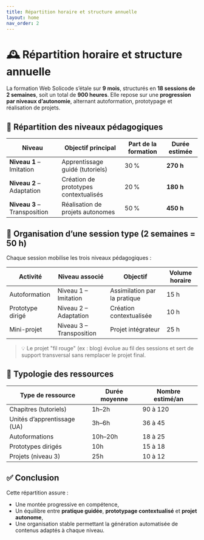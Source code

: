 ```yaml
---
title: Répartition horaire et structure annuelle
layout: home
nav_order: 2
---
```


# 🕰️ Répartition horaire et structure annuelle

La formation Web Solicode s’étale sur **9 mois**, structurés en **18 sessions de 2 semaines**, soit un total de **900 heures**. Elle repose sur une **progression par niveaux d’autonomie**, alternant autoformation, prototypage et réalisation de projets.

## 🧱 Répartition des niveaux pédagogiques

| Niveau                       | Objectif principal                    | Part de la formation | Durée estimée |
| ---------------------------- | ------------------------------------- | -------------------- | ------------- |
| **Niveau 1** – Imitation     | Apprentissage guidé (tutoriels)       | 30 %                 | **270 h**     |
| **Niveau 2** – Adaptation    | Création de prototypes contextualisés | 20 %                 | **180 h**     |
| **Niveau 3** – Transposition | Réalisation de projets autonomes      | 50 %                 | **450 h**     |

## 📅 Organisation d’une session type (2 semaines = 50 h)

Chaque session mobilise les trois niveaux pédagogiques :

| Activité         | Niveau associé           | Objectif                     | Volume horaire |
| ---------------- | ------------------------ | ---------------------------- | -------------- |
| Autoformation    | Niveau 1 – Imitation     | Assimilation par la pratique | 15 h           |
| Prototype dirigé | Niveau 2 – Adaptation    | Création contextualisée      | 10 h           |
| Mini-projet      | Niveau 3 – Transposition | Projet intégrateur           | 25 h           |

> 💡 Le projet "fil rouge" (ex : blog) évolue au fil des sessions et sert de support transversal sans remplacer le projet final.

## 🧰 Typologie des ressources

| Type de ressource           | Durée moyenne | Nombre estimé/an |
| --------------------------- | ------------- | ---------------- |
| Chapitres (tutoriels)       | 1h–2h         | 90 à 120         |
| Unités d’apprentissage (UA) | 3h–6h         | 36 à 45          |
| Autoformations              | 10h–20h       | 18 à 25          |
| Prototypes dirigés          | 10h           | 15 à 18          |
| Projets (niveau 3)          | 25h           | 10 à 12          |


## ✅ Conclusion

Cette répartition assure :

* Une montée progressive en compétence,
* Un équilibre entre **pratique guidée**, **prototypage contextualisé** et **projet autonome**,
* Une organisation stable permettant la génération automatisée de contenus adaptés à chaque niveau.
